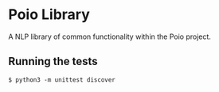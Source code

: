 # Poio Library

A NLP library of common functionality within the Poio project.

## Running the tests

    $ python3 -m unittest discover
 
